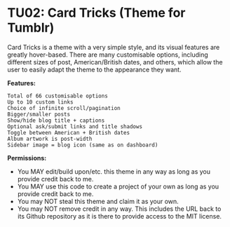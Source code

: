 TU02: Card Tricks (Theme for Tumblr)
====

Card Tricks is a theme with a very simple style, and its visual features are greatly hover-based. There are many customisable options, including different sizes of post, American/British dates, and others, which allow the user to easily adapt the theme to the appearance they want.

**Features:**

    Total of 66 customisable options
    Up to 10 custom links
    Choice of infinite scroll/pagination
    Bigger/smaller posts
    Show/hide blog title + captions
    Optional ask/submit links and title shadows
    Toggle between American + British dates
    Album artwork is post-width
    Sidebar image = blog icon (same as on dashboard)

**Permissions:**

* You MAY edit/build upon/etc. this theme in any way as long as you provide credit back to me.
* You MAY use this code to create a project of your own as long as you provide credit back to me.
* You may NOT steal this theme and claim it as your own.
* You may NOT remove credit in any way. This includes the URL back to its Github repository as it is there to provide access to the MIT license.
